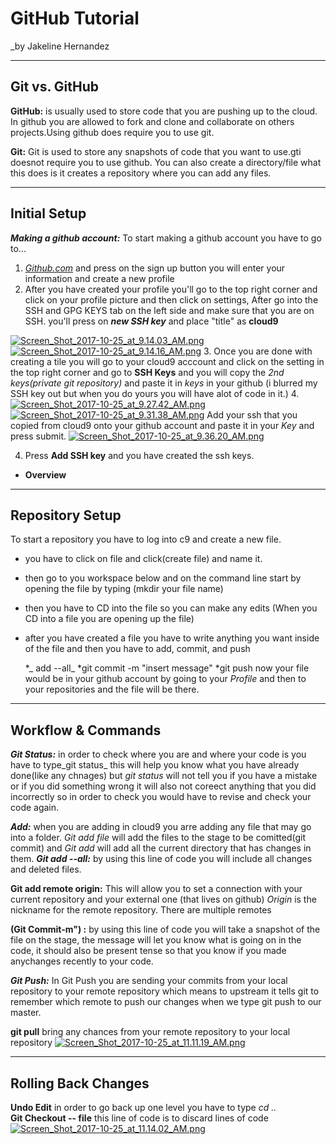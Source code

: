 # GitHub Tutorial

_by Jakeline Hernandez

---
## Git vs. GitHub
 **GitHub:** is usually used to store code that you are pushing up to the cloud. In github you are allowed to fork and clone and collaborate on others projects.Using github does require you to use git.
 
 **Git:** Git is used to store any snapshots of code that you want to use.gti doesnot require you to use github. You can also create a directory/file what this does is it creates a repository where you can add any files.
 
   

---
## Initial Setup
**_Making a github account:_** To start making a github account you have to go to...
                  
1. [_Github.com_](https://github.com/) and press on the sign up button you will enter your information and  create a new profile
2. After you have created your profile you'll go to the top right corner and click on your profile picture and then click on settings, After go into the SSH and GPG KEYS tab on the left side and make sure that you are on SSH. you'll press on **_new SSH key_** and place "title" as **cloud9**

[![Screen_Shot_2017-10-25_at_9.14.03_AM.png](https://s1.postimg.org/2fzea8t2r3/Screen_Shot_2017-10-25_at_9.14.03_AM.png)](https://postimg.org/image/4pietqdt7v/)     [![Screen_Shot_2017-10-25_at_9.14.16_AM.png](https://s1.postimg.org/1witkmt2nj/Screen_Shot_2017-10-25_at_9.14.16_AM.png)](https://postimg.org/image/9hgqotzvsb/)
3. Once you are done with creating a tile you will go to your cloud9 acccount and click on the setting in the top right corner and go to **SSH Keys** and you will copy the _2nd keys(private git repository)_ and paste it in _keys_ in your github (i blurred my SSH key out but when you do yours you will have alot of code in it.) 
4. [![Screen_Shot_2017-10-25_at_9.27.42_AM.png](https://s1.postimg.org/1qvx7ospov/Screen_Shot_2017-10-25_at_9.27.42_AM.png)](https://postimg.org/image/1g93ejdhjf/) [![Screen_Shot_2017-10-25_at_9.31.38_AM.png](https://s1.postimg.org/6hqoyg1mxb/Screen_Shot_2017-10-25_at_9.31.38_AM.png)](https://postimg.org/image/3qhmqdfivf/)
Add your ssh that you copied from cloud9 onto your github account and paste it in your _Key_ and press submit.
[![Screen_Shot_2017-10-25_at_9.36.20_AM.png](https://s1.postimg.org/2len0a0mnz/Screen_Shot_2017-10-25_at_9.36.20_AM.png)](https://postimg.org/image/1bbptyincr/)

4. Press **Add SSH key** and you have created the ssh keys.

* **Overview**
  
---
## Repository Setup
To start a repository you have to log into c9 and create a new file.
 * you have to click on file and click(create file) and name it.
 * then go to you workspace below and on the command line start by opening the file by typing (mkdir your file name)
 * then you have to CD into the file so you can make any edits (When you CD into a file you are opening up the file)
 * after you have created a file you have to write anything you want inside of the file and then you have to add, commit, and push 

    *_ add --all_
    *git commit -m "insert message"
    *git push
now your file would be in your github account by going to your _Profile_ and then to your repositories and the file will be there.
    

---
## Workflow & Commands
**_Git Status:_** in order to check where you are and where your code is you have to type_git status_ this will help you know what you have already done(like any chnages) but _git status_ will not tell you if you have a mistake or if you did something wrong it will also not coreect anything that you did incorrectly so in order to check you would have to revise and check your code again.

**_Add:_** when you are adding in cloud9 you arre adding any file that may go into a folder. _Git add file_ will add the files to the stage to be comitted(git commit) and _Git add_ will add all the current directory that has changes in them. **_Git add --all:_** by using this line of code you will include all changes and deleted files.

**Git add remote origin:** This will allow you to set a connection with your current repository and your external one (that lives on github) _Origin_ is the nickname for the remote repository. There are multiple remotes

**(Git Commit-m") :** by using this line of code you will take a snapshot of the file on the stage, the message will let you know what is going on in the code, it should also be present tense so that you know if you made anychanges recently to your code.

**_Git Push:_** In Git Push you are sending your commits from your local repository to your remote repository which means to upstream it tells git to remember which remote to push our changes when we type git push to our master.   

**git pull** bring any chances from your remote repository to your local repository
[![Screen_Shot_2017-10-25_at_11.11.19_AM.png](https://s1.postimg.org/57rq6yfvb3/Screen_Shot_2017-10-25_at_11.11.19_AM.png)](https://postimg.org/image/5wkzqz3ebf/)




---
## Rolling Back Changes

**Undo Edit** in order to go back up one level you have to type _cd .._  
**Git Checkout -- file** this line of code is to discard lines of code 
[![Screen_Shot_2017-10-25_at_11.14.02_AM.png](https://s1.postimg.org/51s2fv72xb/Screen_Shot_2017-10-25_at_11.14.02_AM.png)](https://postimg.org/image/10g31h2zkb/)
 
   